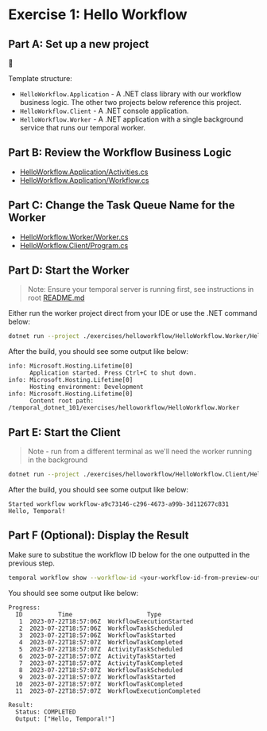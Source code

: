 # Exercise 1: Hello Workflow

## Part A: Set up a new project

🚧

Template structure:

- `HelloWorkflow.Application` - A .NET class library with our workflow business logic. The other two projects below reference this project.
- `HelloWorkflow.Client` - A .NET console application.
- `HelloWorkflow.Worker` - A .NET application with a single background service that runs our temporal worker.

## Part B: Review the Workflow Business Logic

- [HelloWorkflow.Application/Activities.cs](HelloWorkflow.Application/Activities.cs)
- [HelloWorkflow.Application/Workflow.cs](HelloWorkflow.Application/Workflow.cs)

## Part C: Change the Task Queue Name for the Worker

- [HelloWorkflow.Worker/Worker.cs](HelloWorkflow.Worker/Worker.cs)
- [HelloWorkflow.Client/Program.cs](HelloWorkflow.Client/Program.cs)

## Part D: Start the Worker

> Note: Ensure your temporal server is running first, see instructions in root [README.md](../../README.md)

Either run the worker project direct from your IDE or use the .NET command below:

```sh
dotnet run --project ./exercises/helloworkflow/HelloWorkflow.Worker/HelloWorkflow.Worker.csproj
```

After the build, you should see some output like below:

```
info: Microsoft.Hosting.Lifetime[0]
      Application started. Press Ctrl+C to shut down.
info: Microsoft.Hosting.Lifetime[0]
      Hosting environment: Development
info: Microsoft.Hosting.Lifetime[0]
      Content root path: /temporal_dotnet_101/exercises/helloworkflow/HelloWorkflow.Worker
```

## Part E: Start the Client

> Note - run from a different terminal as we'll need the worker running in the background

```sh
dotnet run --project ./exercises/helloworkflow/HelloWorkflow.Client/HelloWorkflow.Client.csproj
```

After the build, you should see some output like below:

```
Started workflow workflow-a9c73146-c296-4673-a99b-3d112677c831
Hello, Temporal!
```

## Part F (Optional): Display the Result

Make sure to substitue the workflow ID below for the one outputted in the previous step.

```sh
temporal workflow show --workflow-id <your-workflow-id-from-preview-output>
```

You should see some output like below:

```
Progress:
  ID          Time                     Type
   1  2023-07-22T18:57:06Z  WorkflowExecutionStarted
   2  2023-07-22T18:57:06Z  WorkflowTaskScheduled
   3  2023-07-22T18:57:06Z  WorkflowTaskStarted
   4  2023-07-22T18:57:07Z  WorkflowTaskCompleted
   5  2023-07-22T18:57:07Z  ActivityTaskScheduled
   6  2023-07-22T18:57:07Z  ActivityTaskStarted
   7  2023-07-22T18:57:07Z  ActivityTaskCompleted
   8  2023-07-22T18:57:07Z  WorkflowTaskScheduled
   9  2023-07-22T18:57:07Z  WorkflowTaskStarted
  10  2023-07-22T18:57:07Z  WorkflowTaskCompleted
  11  2023-07-22T18:57:07Z  WorkflowExecutionCompleted

Result:
  Status: COMPLETED
  Output: ["Hello, Temporal!"]
```

